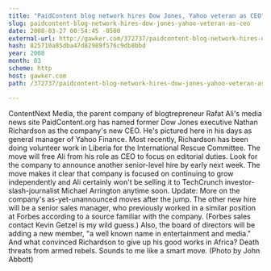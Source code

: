 ```yaml
---
title: "PaidContent blog network hires Dow Jones, Yahoo veteran as CEO"
slug: paidcontent-blog-network-hires-dow-jones-yahoo-veteran-as-ceo
date: 2008-03-27 00:54:45 -0500
external-url: http://gawker.com/372737/paidcontent-blog-network-hires-dow-jones-yahoo-veteran-as-ceo
hash: 825710a85dba47d82989f576c9db8bbd
year: 2008
month: 03
scheme: http
host: gawker.com
path: /372737/paidcontent-blog-network-hires-dow-jones-yahoo-veteran-as-ceo

---
```


ContentNext Media, the parent company of blogtrepreneur Rafat Ali's media news site PaidContent.org has named former Dow Jones executive Nathan Richardson as the company's new CEO.  He's pictured here in his days as general manager of Yahoo Finance.  Most recently, Richardson has been doing volunteer work in Liberia for the International Rescue Committee.  The move will free Ali from his role as CEO to focus on editorial duties.  Look for the company to announce another senior-level hire by early next week.  The move makes it clear that company is focused on continuing to grow independently  and Ali certainly won't be selling it to TechCrunch investor-slash-journalist Michael Arrington anytime soon. Update: More on the company's as-yet-unannounced moves after the jump.
The other new hire will be a senior sales manager, who previously worked in a similar position at Forbes according to a source familiar with the company. (Forbes sales contact Kevin Getzel is my wild guess.) Also, the board of directors will be adding a new member, "a well known name in entertainment and media."  And what convinced Richardson to give up his good works in Africa?  Death threats from armed rebels.  Sounds to me like a smart move. (Photo by John Abbott)
